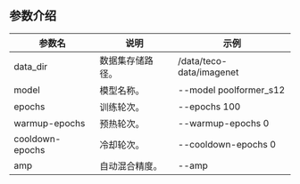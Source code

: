 ## 参数介绍

参数名 | 说明 | 示例
-----------------|-----------------|-----------------
data_dir |数据集存储路径。 | /data/teco-data/imagenet
model |模型名称。 | --model poolformer_s12
epochs | 训练轮次。 | --epochs 100
warmup-epochs | 预热轮次。 | --warmup-epochs 0
cooldown-epochs | 冷却轮次。 | --cooldown-epochs 0
amp | 自动混合精度。 | --amp
